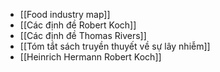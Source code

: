 - [[Food industry map]]
- [[Các định đề Robert Koch]]
- [[Các định đề Thomas Rivers]]
- [[Tóm tắt sách truyền thuyết về sự lây nhiễm]]
- [[Heinrich Hermann Robert Koch]]
